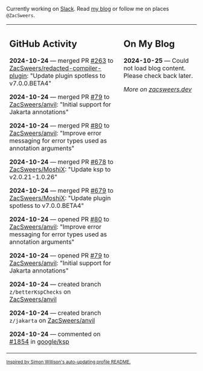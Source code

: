 Currently working on [Slack](https://slack.com/). Read [my blog](https://zacsweers.dev/) or follow me on places `@ZacSweers`.

<table><tr><td valign="top" width="60%">

## GitHub Activity
<!-- githubActivity starts -->
**2024-10-24** — merged PR [#263](https://github.com/ZacSweers/redacted-compiler-plugin/pull/263) to [ZacSweers/redacted-compiler-plugin](https://github.com/ZacSweers/redacted-compiler-plugin): "Update plugin spotless to v7.0.0.BETA4"

**2024-10-24** — merged PR [#79](https://github.com/ZacSweers/anvil/pull/79) to [ZacSweers/anvil](https://github.com/ZacSweers/anvil): "Initial support for Jakarta annotations"

**2024-10-24** — merged PR [#80](https://github.com/ZacSweers/anvil/pull/80) to [ZacSweers/anvil](https://github.com/ZacSweers/anvil): "Improve error messaging for error types used as annotation arguments"

**2024-10-24** — merged PR [#678](https://github.com/ZacSweers/MoshiX/pull/678) to [ZacSweers/MoshiX](https://github.com/ZacSweers/MoshiX): "Update ksp to v2.0.21-1.0.26"

**2024-10-24** — merged PR [#679](https://github.com/ZacSweers/MoshiX/pull/679) to [ZacSweers/MoshiX](https://github.com/ZacSweers/MoshiX): "Update plugin spotless to v7.0.0.BETA4"

**2024-10-24** — opened PR [#80](https://github.com/ZacSweers/anvil/pull/80) to [ZacSweers/anvil](https://github.com/ZacSweers/anvil): "Improve error messaging for error types used as annotation arguments"

**2024-10-24** — opened PR [#79](https://github.com/ZacSweers/anvil/pull/79) to [ZacSweers/anvil](https://github.com/ZacSweers/anvil): "Initial support for Jakarta annotations"

**2024-10-24** — created branch `z/betterKspChecks` on [ZacSweers/anvil](https://github.com/ZacSweers/anvil)

**2024-10-24** — created branch `z/jakarta` on [ZacSweers/anvil](https://github.com/ZacSweers/anvil)

**2024-10-24** — commented on [#1854](https://github.com/google/ksp/issues/1854#issuecomment-2435794975) in [google/ksp](https://github.com/google/ksp)
<!-- githubActivity ends -->
</td><td valign="top" width="40%">

## On My Blog
<!-- blog starts -->
**2024-10-25** — Could not load blog content. Please check back later.
<!-- blog ends -->
_More on [zacsweers.dev](https://zacsweers.dev/)_
</td></tr></table>

<sub><a href="https://simonwillison.net/2020/Jul/10/self-updating-profile-readme/">Inspired by Simon Willison's auto-updating profile README.</a></sub>